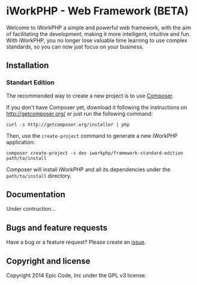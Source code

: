 iWorkPHP - Web Framework (BETA)
=========================

Welcome to iWorkPHP a simple and powerful web framework, with the aim of facilitating the development, making it more intelligent, intuitive and fun. <br/>
With iWorkPHP, you no longer lose valuable time learning to use complex standards, so you can now just focus on your business.

Installation
-------------------------------

### Standart Edition

The recommended way to create a new project is to use [Composer][1].

If you don't have Composer yet, download it following the instructions on
http://getcomposer.org/ or just run the following command:

    curl -s http://getcomposer.org/installer | php

Then, use the `create-project` command to generate a new iWorkPHP application:

    composer create-project -s dev iworkphp/framework-standard-edition path/to/install

Composer will install iWorkPHP and all its dependencies under the
`path/to/install` directory.

Documentation
-------------------------------

Under contruction...

Bugs and feature requests
-------------------------------

Have a bug or a feature request? Please create an [issue][2].

Copyright and license
-------------------------------

Copyright 2014 Epic Code, Inc under the GPL v3 license.

[1]:  http://getcomposer.org/
[2]:  https://github.com/EpicCode/iWorkPHP/issues
